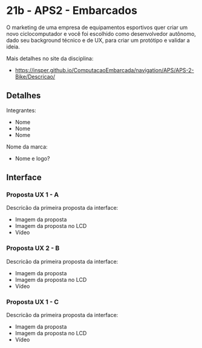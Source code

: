 # 21b - APS2 - Embarcados

O marketing de uma empresa de equipamentos esportivos quer criar um novo ciclocomputador e você foi escolhido como desenvolvedor autônomo, dado seu background técnico e de UX, para criar um protótipo e validar a ideia.

Mais detalhes no site da disciplina:

- https://insper.github.io/ComputacaoEmbarcada/navigation/APS/APS-2-Bike/Descricao/

## Detalhes

Integrantes:

- Nome 
- Nome
- Nome

Nome da marca:

- Nome e logo?

## Interface

### Proposta UX 1 - A

Descricão da primeira proposta da interface:

- Imagem da proposta
- Imagem da proposta no LCD
- Vídeo

### Proposta UX 2 - B

Descricão da primeira proposta da interface:

- Imagem da proposta
- Imagem da proposta no LCD
- Vídeo

### Proposta UX 1 - C

Descricão da primeira proposta da interface:

- Imagem da proposta
- Imagem da proposta no LCD
- Vídeo


